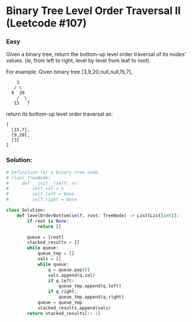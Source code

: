 Binary Tree Level Order Traversal II (Leetcode #107)
===============================
### Easy
Given a binary tree, return the bottom-up level order traversal of its nodes' values. (ie, from left to right, level by level from leaf to root).

For example:
Given binary tree [3,9,20,null,null,15,7],
```
    3
   / \
  9  20
    /  \
   15   7
```
return its bottom-up level order traversal as:
```
[
  [15,7],
  [9,20],
  [3]
]
```

### Solution:

```python
# Definition for a binary tree node.
# class TreeNode:
#     def __init__(self, x):
#         self.val = x
#         self.left = None
#         self.right = None

class Solution:
    def levelOrderBottom(self, root: TreeNode) -> List[List[int]]:
        if root is None:
            return []

        queue = [root]
        stacked_results = []
        while queue:
            queue_tmp = []
            vals = []
            while queue:
                q = queue.pop(0)
                vals.append(q.val)
                if q.left:
                    queue_tmp.append(q.left)
                if q.right:
                    queue_tmp.append(q.right)
            queue = queue_tmp
            stacked_results.append(vals)
        return stacked_results[::-1]
```

